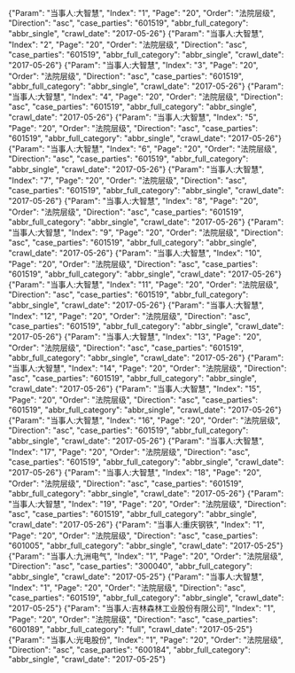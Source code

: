 {"Param": "当事人:大智慧", "Index": "1", "Page": "20", "Order": "法院层级", "Direction": "asc", "case_parties": "601519", "abbr_full_category": "abbr_single", "crawl_date": "2017-05-26"}
{"Param": "当事人:大智慧", "Index": "2", "Page": "20", "Order": "法院层级", "Direction": "asc", "case_parties": "601519", "abbr_full_category": "abbr_single", "crawl_date": "2017-05-26"}
{"Param": "当事人:大智慧", "Index": "3", "Page": "20", "Order": "法院层级", "Direction": "asc", "case_parties": "601519", "abbr_full_category": "abbr_single", "crawl_date": "2017-05-26"}
{"Param": "当事人:大智慧", "Index": "4", "Page": "20", "Order": "法院层级", "Direction": "asc", "case_parties": "601519", "abbr_full_category": "abbr_single", "crawl_date": "2017-05-26"}
{"Param": "当事人:大智慧", "Index": "5", "Page": "20", "Order": "法院层级", "Direction": "asc", "case_parties": "601519", "abbr_full_category": "abbr_single", "crawl_date": "2017-05-26"}
{"Param": "当事人:大智慧", "Index": "6", "Page": "20", "Order": "法院层级", "Direction": "asc", "case_parties": "601519", "abbr_full_category": "abbr_single", "crawl_date": "2017-05-26"}
{"Param": "当事人:大智慧", "Index": "7", "Page": "20", "Order": "法院层级", "Direction": "asc", "case_parties": "601519", "abbr_full_category": "abbr_single", "crawl_date": "2017-05-26"}
{"Param": "当事人:大智慧", "Index": "8", "Page": "20", "Order": "法院层级", "Direction": "asc", "case_parties": "601519", "abbr_full_category": "abbr_single", "crawl_date": "2017-05-26"}
{"Param": "当事人:大智慧", "Index": "9", "Page": "20", "Order": "法院层级", "Direction": "asc", "case_parties": "601519", "abbr_full_category": "abbr_single", "crawl_date": "2017-05-26"}
{"Param": "当事人:大智慧", "Index": "10", "Page": "20", "Order": "法院层级", "Direction": "asc", "case_parties": "601519", "abbr_full_category": "abbr_single", "crawl_date": "2017-05-26"}
{"Param": "当事人:大智慧", "Index": "11", "Page": "20", "Order": "法院层级", "Direction": "asc", "case_parties": "601519", "abbr_full_category": "abbr_single", "crawl_date": "2017-05-26"}
{"Param": "当事人:大智慧", "Index": "12", "Page": "20", "Order": "法院层级", "Direction": "asc", "case_parties": "601519", "abbr_full_category": "abbr_single", "crawl_date": "2017-05-26"}
{"Param": "当事人:大智慧", "Index": "13", "Page": "20", "Order": "法院层级", "Direction": "asc", "case_parties": "601519", "abbr_full_category": "abbr_single", "crawl_date": "2017-05-26"}
{"Param": "当事人:大智慧", "Index": "14", "Page": "20", "Order": "法院层级", "Direction": "asc", "case_parties": "601519", "abbr_full_category": "abbr_single", "crawl_date": "2017-05-26"}
{"Param": "当事人:大智慧", "Index": "15", "Page": "20", "Order": "法院层级", "Direction": "asc", "case_parties": "601519", "abbr_full_category": "abbr_single", "crawl_date": "2017-05-26"}
{"Param": "当事人:大智慧", "Index": "16", "Page": "20", "Order": "法院层级", "Direction": "asc", "case_parties": "601519", "abbr_full_category": "abbr_single", "crawl_date": "2017-05-26"}
{"Param": "当事人:大智慧", "Index": "17", "Page": "20", "Order": "法院层级", "Direction": "asc", "case_parties": "601519", "abbr_full_category": "abbr_single", "crawl_date": "2017-05-26"}
{"Param": "当事人:大智慧", "Index": "18", "Page": "20", "Order": "法院层级", "Direction": "asc", "case_parties": "601519", "abbr_full_category": "abbr_single", "crawl_date": "2017-05-26"}
{"Param": "当事人:大智慧", "Index": "19", "Page": "20", "Order": "法院层级", "Direction": "asc", "case_parties": "601519", "abbr_full_category": "abbr_single", "crawl_date": "2017-05-26"}
{"Param": "当事人:重庆钢铁", "Index": "1", "Page": "20", "Order": "法院层级", "Direction": "asc", "case_parties": "601005", "abbr_full_category": "abbr_single", "crawl_date": "2017-05-25"}
{"Param": "当事人:九洲电气", "Index": "1", "Page": "20", "Order": "法院层级", "Direction": "asc", "case_parties": "300040", "abbr_full_category": "abbr_single", "crawl_date": "2017-05-25"}
{"Param": "当事人:大智慧", "Index": "1", "Page": "20", "Order": "法院层级", "Direction": "asc", "case_parties": "601519", "abbr_full_category": "abbr_single", "crawl_date": "2017-05-25"}
{"Param": "当事人:吉林森林工业股份有限公司", "Index": "1", "Page": "20", "Order": "法院层级", "Direction": "asc", "case_parties": "600189", "abbr_full_category": "full", "crawl_date": "2017-05-25"}
{"Param": "当事人:光电股份", "Index": "1", "Page": "20", "Order": "法院层级", "Direction": "asc", "case_parties": "600184", "abbr_full_category": "abbr_single", "crawl_date": "2017-05-25"}

